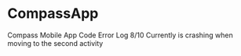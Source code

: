 # CompassApp
Compass Mobile App Code
Error Log
8/10 Currently is crashing when moving to the second activity
